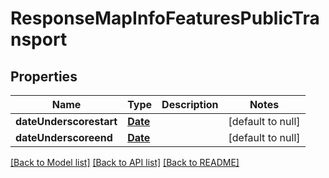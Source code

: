 # ResponseMapInfoFeaturesPublicTransport
## Properties

Name | Type | Description | Notes
------------ | ------------- | ------------- | -------------
**dateUnderscorestart** | [**Date**](DateTime.md) |  | [default to null]
**dateUnderscoreend** | [**Date**](DateTime.md) |  | [default to null]

[[Back to Model list]](../README.md#documentation-for-models) [[Back to API list]](../README.md#documentation-for-api-endpoints) [[Back to README]](../README.md)


